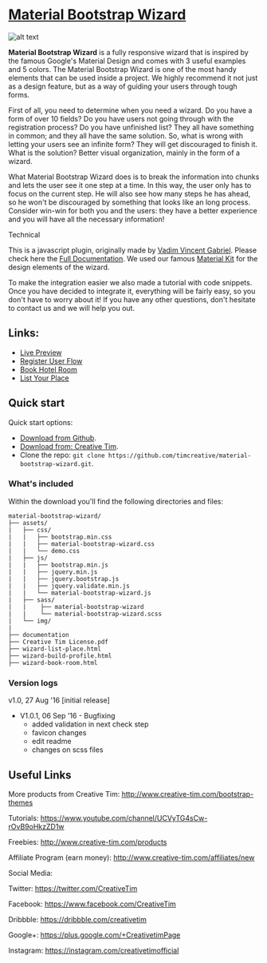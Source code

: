 # [Material Bootstrap Wizard](http://demos.creative-tim.com/material-bootstrap-wizard/wizard-book-room.html)

![alt text](http://s3.amazonaws.com/creativetim_bucket/products/48/original/opt_mbw_thumbnail.jpg?1472405077)

**Material Bootstrap Wizard** is a fully responsive wizard that is inspired by the famous Google's Material Design and comes with 3 useful examples and 5 colors. The Material Bootstrap Wizard is one of the most handy elements that can be used inside a project. We highly recommend it not just as a design feature, but as a way of guiding your users through tough forms.

First of all, you need to determine when you need a wizard. Do you have a form of over 10 fields? Do you have users not going through with the registration process? Do you have unfinished list? They all have something in common; and they all have the same solution. So, what is wrong with letting your users see an infinite form? They will get discouraged to finish it. What is the solution? Better visual organization, mainly in the form of a wizard.

What Material Bootstrap Wizard does is to break the information into chunks and lets the user see it one step at a time. In this way, the user only has to focus on the current step. He will also see how many steps he has ahead, so he won't be discouraged by something that looks like an long process. Consider win-win for both you and the users: they have a better experience and you will have all the necessary information!

Technical

 This is a javascript plugin, originally made by [Vadim Vincent Gabriel](http://vadimg.com/). Please check here the [Full Documentation](http://vadimg.com/twitter-bootstrap-wizard-example/). We used our famous [Material Kit](http://demos.creative-tim.com/material-kit/index.html) for the design elements of the wizard.

 To make the integration easier we also made a tutorial with code snippets. Once you have decided to integrate it, everything will be fairly easy, so you don't have to worry about it! If you have any other questions, don't hesitate to contact us and we will help you out.



## Links:

+ [Live Preview](http://demos.creative-tim.com/material-bootstrap-wizard/wizard-book-room.html)
+ [Register User Flow](http://demos.creative-tim.com/material-bootstrap-wizard/wizard-build-profile.html)
+ [Book Hotel Room](http://demos.creative-tim.com/material-bootstrap-wizard/wizard-book-room.html)
+ [List Your Place](http://demos.creative-tim.com/material-bootstrap-wizard/wizard-list-place.html)

## Quick start

Quick start options:

- [Download from Github](https://github.com/timcreative/material-bootstrap-wizard.git).
- [Download from: Creative Tim](http://www.creative-tim.com/product/material-bootstrap-wizard).
- Clone the repo: `git clone https://github.com/timcreative/material-bootstrap-wizard.git`.

### What's included

Within the download you'll find the following directories and files:

```
material-bootstrap-wizard/
├── assets/
|   ├── css/
|   |   ├── bootstrap.min.css
|   |   ├── material-bootstrap-wizard.css
|   |   └── demo.css
|   ├── js/   
|   |   ├── bootstrap.min.js
|   |   ├── jquery.min.js
|   |   ├── jquery.bootstrap.js
|   |   ├── jquery.validate.min.js
|   |   └── material-bootstrap-wizard.js
|   ├── sass/
|   |    ├── material-bootstrap-wizard
|   |    └── material-bootstrap-wizard.scss
|   └── img/
|
├── documentation
├── Creative Tim License.pdf
├── wizard-list-place.html
├── wizard-build-profile.html
├── wizard-book-room.html

```

### Version logs

v1.0, 27 Aug '16 [initial release]

- V1.0.1, 06 Sep '16 - Bugfixing
    - added validation in next check step
    - favicon changes
    - edit readme
    - changes on scss files





## Useful Links

More products from Creative Tim: <http://www.creative-tim.com/bootstrap-themes>

Tutorials: <https://www.youtube.com/channel/UCVyTG4sCw-rOvB9oHkzZD1w>

Freebies: <http://www.creative-tim.com/products>

Affiliate Program (earn money): <http://www.creative-tim.com/affiliates/new>

Social Media:

Twitter: <https://twitter.com/CreativeTim>

Facebook: <https://www.facebook.com/CreativeTim>

Dribbble: <https://dribbble.com/creativetim>

Google+: <https://plus.google.com/+CreativetimPage>

Instagram: <https://instagram.com/creativetimofficial>
